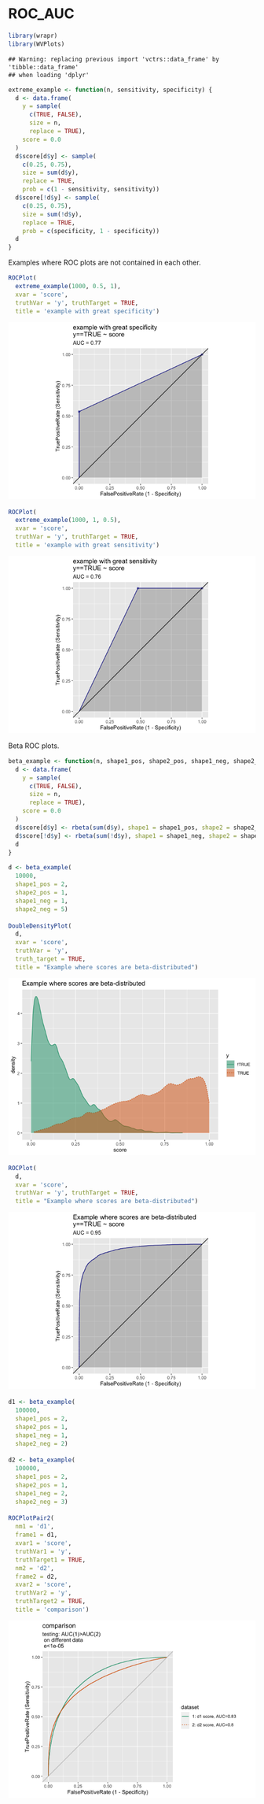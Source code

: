 ROC\_AUC
================

``` r
library(wrapr)
library(WVPlots)
```

    ## Warning: replacing previous import 'vctrs::data_frame' by 'tibble::data_frame'
    ## when loading 'dplyr'

``` r
extreme_example <- function(n, sensitivity, specificity) {
  d <- data.frame(
    y = sample(
      c(TRUE, FALSE), 
      size = n, 
      replace = TRUE),
    score = 0.0
  )
  d$score[d$y] <- sample(
    c(0.25, 0.75), 
    size = sum(d$y), 
    replace = TRUE,
    prob = c(1 - sensitivity, sensitivity))
  d$score[!d$y] <- sample(
    c(0.25, 0.75), 
    size = sum(!d$y), 
    replace = TRUE,
    prob = c(specificity, 1 - specificity))
  d
}
```

Examples where ROC plots are not contained in each other.

``` r
ROCPlot(
  extreme_example(1000, 0.5, 1),
  xvar = 'score', 
  truthVar = 'y', truthTarget = TRUE, 
  title = 'example with great specificity')
```

![](ROC_AUC_files/figure-gfm/unnamed-chunk-3-1.png)<!-- -->

``` r
ROCPlot(
  extreme_example(1000, 1, 0.5), 
  xvar = 'score', 
  truthVar = 'y', truthTarget = TRUE, 
  title = 'example with great sensitivity')
```

![](ROC_AUC_files/figure-gfm/unnamed-chunk-4-1.png)<!-- -->

Beta ROC plots.

``` r
beta_example <- function(n, shape1_pos, shape2_pos, shape1_neg, shape2_neg) {
  d <- data.frame(
    y = sample(
      c(TRUE, FALSE), 
      size = n, 
      replace = TRUE),
    score = 0.0
  )
  d$score[d$y] <- rbeta(sum(d$y), shape1 = shape1_pos, shape2 = shape2_pos)
  d$score[!d$y] <- rbeta(sum(!d$y), shape1 = shape1_neg, shape2 = shape2_neg)
  d
}
```

``` r
d <- beta_example(
  10000,
  shape1_pos = 2, 
  shape2_pos = 1,
  shape1_neg = 1, 
  shape2_neg = 5)
  
DoubleDensityPlot(
  d,
  xvar = 'score',
  truthVar = 'y',
  truth_target = TRUE,
  title = "Example where scores are beta-distributed")
```

![](ROC_AUC_files/figure-gfm/unnamed-chunk-6-1.png)<!-- -->

``` r
ROCPlot(
  d, 
  xvar = 'score', 
  truthVar = 'y', truthTarget = TRUE, 
  title = "Example where scores are beta-distributed")
```

![](ROC_AUC_files/figure-gfm/unnamed-chunk-7-1.png)<!-- -->

``` r
d1 <- beta_example(
  100000,
  shape1_pos = 2, 
  shape2_pos = 1,
  shape1_neg = 1, 
  shape2_neg = 2)

d2 <- beta_example(
  100000,
  shape1_pos = 2, 
  shape2_pos = 1,
  shape1_neg = 2, 
  shape2_neg = 3)

ROCPlotPair2(
  nm1 = 'd1',
  frame1 = d1,
  xvar1 = 'score',
  truthVar1 = 'y',
  truthTarget1 = TRUE,
  nm2 = 'd2',
  frame2 = d2,
  xvar2 = 'score',
  truthVar2 = 'y',
  truthTarget2 = TRUE,
  title = 'comparison')
```

![](ROC_AUC_files/figure-gfm/unnamed-chunk-8-1.png)<!-- -->
